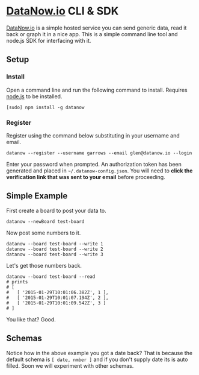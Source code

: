 # [DataNow.io](http://datanow.io) CLI & SDK


[DataNow.io](http://datanow.io) is a simple hosted service you can send generic data, read it back or graph it in a nice app. This is a simple command line tool and node.js SDK for interfacing with it.

## Setup

### Install

Open a command line and run the following command to install. Requires [node.js](http://nodejs.org/download/) to be installed.
```
[sudo] npm install -g datanow
```

### Register

Register using the command below substituting in your username and email.

```
datanow --register --username garrows --email glen@datanow.io --login
```

Enter your password when prompted. An authorization token has been generated and placed in `~/.datanow-config.json`. You will need to __click the verification link that was sent to your email__ before proceeding.


## Simple Example

First create a board to post your data to.
```
datanow --newBoard test-board
```

Now post some numbers to it.
```
datanow --board test-board --write 1
datanow --board test-board --write 2
datanow --board test-board --write 3
```

Let's get those numbers back.
```
datanow --board test-board --read
# prints  
# [
#   [ '2015-01-29T10:01:06.382Z', 1 ],
#   [ '2015-01-29T10:01:07.194Z', 2 ],
#   [ '2015-01-29T10:01:09.542Z', 3 ]
# ]
```
You like that? Good.

## Schemas

Notice how in the above example you got a date back? That is because the default schema is `[ date, nmber ]` and if you don't supply date its is auto filled. Soon we will experiment with other schemas.
